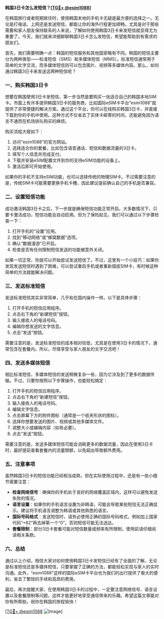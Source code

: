 **韩国3日卡怎么发短信？[[TG💪+ @esim1088](https://t.me/s/esim1088)]**

在韩国旅行或者短期居住时，使用韩国本地的手机卡无疑是最方便的选择之一。无论是打电话、上网还是发送短信，都能让你的海外行程更加顺畅。尤其是对于那些需要和家人朋友保持联系的人来说，了解如何使用韩国3日卡来发短信就显得尤为重要了。今天，我们就来详细聊聊韩国3日卡怎么发短信，希望能帮助到有需求的朋友们。

首先，我们需要明确一点：韩国的短信服务和其他国家略有不同。韩国的短信主要分为两种类型——标准短信（SMS）和多媒体短信（MMS）。标准短信通常用于简单的文字交流，而多媒体短信则可以包含图片、视频等多媒体内容。那么，如何通过韩国3日卡来发送这两种短信呢？

### **一、购买韩国3日卡**

想要在韩国使用3日卡发短信，第一步当然是要购买一张适合自己的韩国本地SIM卡。市面上有许多提供韩国3日卡的服务商，比如国际eSIM卡平台“esim1088”就提供了非常便捷的解决方案。通过这个平台，你可以在线购买韩国3日卡，并直接下载到你的手机中使用。这种方式不仅省去了实体卡邮寄的时间，还能避免因为语言不通而在机场排队购买的麻烦。

购买流程大致如下：

1. 访问“esim1088”的官方网站。
2. 选择适合你的套餐，比如包含语音通话、短信和数据流量的3日卡。
3. 填写个人信息并完成支付。
4. 下载并安装eSIM配置文件到你的支持eSIM功能的设备上。
5. 激活后即可开始使用。

如果你的手机不支持eSIM功能，也可以选择传统的物理SIM卡。不过需要注意的是，传统SIM卡可能需要更换手机卡槽，因此建议提前确认自己的手机是否兼容。

### **二、设置短信功能**

成功激活韩国3日卡之后，下一步就是确保短信功能正常开启。大多数情况下，只要卡激活成功，短信功能会自动启用。但为了保险起见，我们可以通过以下步骤检查一下：

1. 打开手机的“设置”应用。
2. 找到“移动网络”或“蜂窝数据”选项。
3. 确认“数据漫游”已开启。
4. 检查是否有任何限制短信发送的功能被意外关闭。

如果一切正常，你就可以开始尝试发送短信了。不过，这里有一个小技巧：如果你发现发送短信时遇到了困难，可以尝试重启手机或者重新插拔SIM卡，有时候这种简单的方法就能解决问题。

### **三、发送标准短信**

发送标准短信其实非常简单，几乎和在国内操作一样。以下是具体步骤：

1. 打开手机的短信应用程序。
2. 点击右下角的“新建短信”按钮。
3. 输入接收人的电话号码。
4. 编辑你想发送的文字信息。
5. 点击“发送”按钮。

需要注意的是，发送标准短信的成本相对较低，尤其是在使用3日卡的情况下，通常包含在套餐内。所以，尽情享受与家人朋友的文字交流吧！

### **四、发送多媒体短信**

相比标准短信，多媒体短信的发送稍微复杂一些，因为它涉及到了更多的数据传输。不过，只要你按照以下步骤操作，也能轻松搞定：

1. 打开手机的短信应用程序。
2. 点击右下角的“新建短信”按钮。
3. 输入接收人的电话号码。
4. 编辑文字信息。
5. 点击屏幕下方的附件图标（通常是一个纸夹形状的图标）。
6. 选择你想要发送的图片、视频或其他多媒体文件。
7. 调整大小或编辑内容（如有必要）。
8. 点击“发送”按钮。

需要注意的是，发送多媒体短信可能会消耗更多的数据流量，因此在使用3日卡时，最好提前查看套餐内的流量限额，以免超出导致额外费用。

### **五、注意事项**

虽然韩国3日卡的短信功能已经相当成熟，但在实际使用过程中，还是有一些小细节需要注意：

- **检查网络信号**：确保你的手机处于良好的网络覆盖区域内，这样可以避免发送失败的情况。
- **语言设置**：如果你的手机语言设置为非韩语，可能会导致某些短信无法正确显示。建议将手机语言调整为韩语或其他熟悉的语言。
- **国际号码格式**：发送短信时，请务必使用正确的国际号码格式，例如加上国家代码“+82”再去掉第一个“0”，否则短信可能无法送达。
- **套餐限制**：部分3日卡套餐可能对短信数量或频率有所限制，使用前请仔细阅读相关条款。

### **六、总结**

通过以上介绍，相信大家对如何使用韩国3日卡发短信已经有了全面的了解。无论是标准短信还是多媒体短信，只要掌握了正确的方法，都能轻松实现与家人的实时沟通。此外，“esim1088”这样的国际eSIM卡平台也为我们的出行提供了极大的便利，省去了繁琐的手续和高昂的费用。

最后，再次提醒大家，在使用韩国3日卡的过程中，一定要注意网络信号、语言设置以及套餐限制等问题，这样才能更好地享受通信带来的乐趣。希望这篇文章能对你有所帮助，祝你在韩国的旅程愉快！

[[TG💪+ @esim1088](https://t.me/s/esim1088) ![Image](https://i.postimg.cc/4NQfJmqS/Snipaste-2025-05-13-00-14-12.png)]